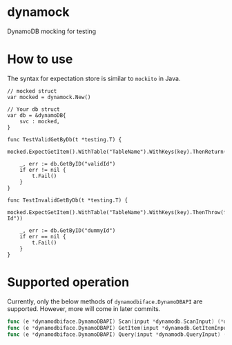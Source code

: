 # dynamock
DynamoDB mocking for testing

# How to use

The syntax for expectation store is similar to `mockito` in Java.

```
// mocked struct
var mocked = dynamock.New()

// Your db struct
var db = &dynamoDB{
	svc : mocked,
}

func TestValidGetByDb(t *testing.T) {
	mocked.ExpectGetItem().WithTable("TableName").WithKeys(key).ThenReturn(output)

	_, err := db.GetByID("validId")
	if err != nil {
		t.Fail()
	}
}

func TestInvalidGetByDb(t *testing.T) {
	mocked.ExpectGetItem().WithTable("TableName").WithKeys(key).ThenThrow(fmt.Errorf("Invalid Id"))

	_, err := db.GetByID("dummyId")
	if err == nil {
		t.Fail()
	}
}
```

# Supported operation

Currently, only the below methods of `dynamodbiface.DynamoDBAPI` are supported. However, more will come in later commits.

``` go
func (e *dynamodbiface.DynamoDBAPI) Scan(input *dynamodb.ScanInput) (*dynamodb.ScanOutput, error)
func (e *dynamodbiface.DynamoDBAPI) GetItem(input *dynamodb.GetItemInput) (*dynamodb.GetItemOutput, error) 
func (e *dynamodbiface.DynamoDBAPI) Query(input *dynamodb.QueryInput) (*dynamodb.QueryOutput, error) 
```
